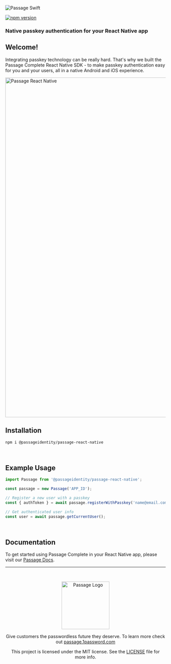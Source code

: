 ![Passage Swift](https://storage.googleapis.com/passage-docs/passage-github-banner.png)

[![npm version](https://badge.fury.io/js/@passageidentity%2Fpassage-react-native.svg)](https://badge.fury.io/js/@passageidentity%2Fpassage-react-native)

### Native passkey authentication for your React Native app
## Welcome!
Integrating passkey technology can be really hard. That's why we built the Passage Complete React Native SDK - to make passkey authentication easy for you and your users, all in a native Android and iOS experience.

<img width="1069" alt="Passage React Native" src="https://storage.googleapis.com/passage-docs/passage_react_native.png">

<br>

## Installation

```sh
npm i @passageidentity/passage-react-native
```
<br>

## Example Usage

```ts
import Passage from '@passageidentity/passage-react-native';

const passage = new Passage('APP_ID');

// Register a new user with a passkey
const { authToken } = await passage.registerWithPasskey('name@email.com');

// Get authenticated user info
const user = await passage.getCurrentUser();
```
<br>

## Documentation
To get started using Passage Complete in your React Native app, please visit our [Passage Docs](https://docs.passage.id/complete/react-native/add-passage).

---
<br />
<p align="center">
  <picture>
    <source media="(prefers-color-scheme: light)" srcset="https://storage.googleapis.com/passage-docs/logo-small-light.pngg" width="150">
    <source media="(prefers-color-scheme: dark)" srcset="https://storage.googleapis.com/passage-docs/logo-small-dark.png" width="150">
    <img alt="Passage Logo" src="https://storage.googleapis.com/passage-docs/logo-small-light.png" width="150">
  </picture>
</p>

<p align="center">Give customers the passwordless future they deserve. To learn more check out <a href="https://passage.1password.com">passage.1password.com</a></p>

<p align="center">This project is licensed under the MIT license. See the <a href="./LICENSE"> LICENSE</a> file for more info.</p>

